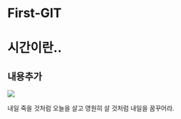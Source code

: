 # First-GIT
<!doctype html>
<html lang="ko">
    <head>
        <meta charset="utf-8">
        <title>기본 HTML 문서</title>
    </head>
    <body>
        <h1>시간이란..</h1>
        <h2>내용추가 </h2>
        <img src="images/watch.jpg">
        <p>내일 죽을 것처럼 오늘을 살고 영원히 살 것처럼 내일을 꿈꾸어라.</p>
    </body>
</html>
